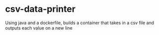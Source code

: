 # csv-data-printer
Using java and a dockerfile, builds a container that takes in a csv file and outputs each value on a new line

